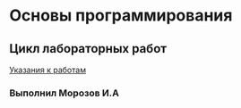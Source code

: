 # Основы программирования
## Цикл лабораторных работ

[Указания к работам](resources/directions.md)

### Выполнил Морозов И.А
